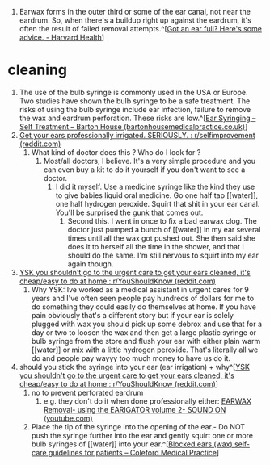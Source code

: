 1. Earwax forms in the outer third or some of the ear canal, not near the eardrum. So, when there's a buildup right up against the eardrum, it's often the result of failed removal attempts.^[[Got an ear full? Here's some advice. - Harvard Health](https://www.health.harvard.edu/staying-healthy/got-an-ear-full-heres-some-advice-for-ear-wax-removal)]

# cleaning
1. The use of the bulb syringe is commonly used in the USA or Europe. Two studies have shown the bulb syringe to be a safe treatment. The risks of using the bulb syringe include ear infection, failure to remove the wax and eardrum perforation. These risks are low.^[[Ear Syringing – Self Treatment – Barton House (bartonhousemedicalpractice.co.uk)](https://www.bartonhousemedicalpractice.co.uk/clinics-and-services/services/ear-syringing-self-treatment/)]
2. [Get your ears professionally irrigated. SERIOUSLY. : r/selfimprovement (reddit.com)](https://www.reddit.com/r/selfimprovement/comments/e83tsd/get_your_ears_professionally_irrigated_seriously/)
	1. What kind of doctor does this ? Who do I look for ?
		1. Most/all doctors, I believe. It's a very simple procedure and you can even buy a kit to do it yourself if you don't want to see a doctor.
			1. I did it myself. Use a medicine syringe like the kind they use to give babies liquid oral medicine. Go one half tap [[water]], one half hydrogen peroxide. Squirt that shit in your ear canal. You'll be surprised the gunk that comes out.
				1. Second this. I went in once to fix a bad earwax clog. The doctor just pumped a bunch of [[water]] in my ear several times until all the wax got pushed out. She then said she does it to herself all the time in the shower, and that I should do the same. I'm still nervous to squirt into my ear again though.
3. [YSK you shouldn't go to the urgent care to get your ears cleaned, it's cheap/easy to do at home : r/YouShouldKnow (reddit.com)](https://www.reddit.com/r/YouShouldKnow/comments/jivi85/ysk_you_shouldnt_go_to_the_urgent_care_to_get/)
	1. Why YSK: Ive worked as a medical assistant in urgent cares for 9 years and I've often seen people pay hundreds of dollars for me to do something they could easily do themselves at home. If you have pain obviously that's a different story but if your ear is solely plugged with wax you should pick up some debrox and use that for a day or two to loosen the wax and then get a large plastic syringe or bulb syringe from the store and flush your ear with either plain warm [[water]] or mix with a little hydrogen peroxide. That's literally all we do and people pay wayyy too much money to have us do it.
4. should you stick the syringe into your ear (ear irrigation) + why^[[YSK you shouldn't go to the urgent care to get your ears cleaned, it's cheap/easy to do at home : r/YouShouldKnow (reddit.com)](https://www.reddit.com/r/YouShouldKnow/comments/jivi85/ysk_you_shouldnt_go_to_the_urgent_care_to_get/)]
	1. no to prevent perforated eardrum
		1. e.g. they don't do it when done professionally either: [EARWAX Removal- using the EARIGATOR volume 2- SOUND ON (youtube.com)](https://www.youtube.com/watch?v=Tmdl2APkTzk)
	2. Place the tip of the syringe into the opening of the ear.- Do NOT push the syringe further into the ear and gently squirt one or more bulb syringes of [[water]] into your ear.^[[Blocked ears (wax) self-care guidelines for patients – Coleford Medical Practice](https://colefordmedicalpractice.nhs.uk/services/surgery-clinics/blocked-ears-wax-self-care-guidelines-for-patients/)]